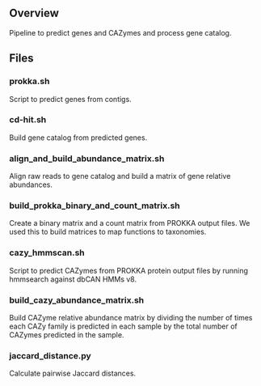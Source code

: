 ## Overview
Pipeline to predict genes and CAZymes and process gene catalog.

## Files
### prokka.sh
Script to predict genes from contigs.

### cd-hit.sh
Build gene catalog from predicted genes.

### align_and_build_abundance_matrix.sh
Align raw reads to gene catalog and build a matrix of gene relative abundances.

### build_prokka_binary_and_count_matrix.sh
Create a binary matrix and a count matrix from PROKKA output files. We used this to build matrices to map functions to taxonomies.

### cazy_hmmscan.sh
Script to predict CAZymes from PROKKA protein output files by running hmmsearch against dbCAN HMMs v8.

### build_cazy_abundance_matrix.sh
Build CAZyme relative abundance matrix by dividing the number of times each CAZy family is predicted in each sample by the total number of CAZymes predicted in the sample.

### jaccard_distance.py
Calculate pairwise Jaccard distances.
